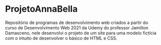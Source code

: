 # ProjetoAnnaBella
Repositório de programas de desenvolvimento web criados a partir do curso de Desenvolvimento Web 2021 da Udemy do professor Jamilton Damasceno, nele desenvolvi o projeto de um site 
para uma modelo fictícia com o intuito de desenvolver o básico de HTML e CSS.
